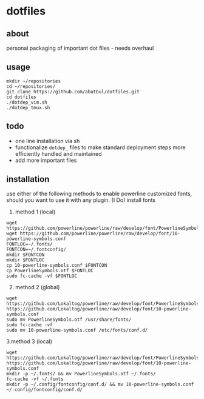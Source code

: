 # dotfiles
## about
personal packaging of important dot files - needs overhaul
## usage
```
mkdir ~/repositories
cd ~/repositories/
git clone https://github.com/abutbul/dotfiles.git
cd dotfiles
./dotdep_vim.sh
./dotdep_tmux.sh
```
## todo
* one line installation via sh
* functionalize ```dotdep_``` files to make standard deployment steps more efficiently handled and maintained
* add more important files

## installation
use either of the following methods to enable powerline customized fonts, should you want to use it with any plugin. (I Do)
install fonts
1. method 1 (local)
```
wget https://github.com/powerline/powerline/raw/develop/font/PowerlineSymbols.otf
wget https://github.com/powerline/powerline/raw/develop/font/10-powerline-symbols.conf
FONTLOC=~/.fonts/
FONTCON=~/.fontconfig/
mkdir $FONTCON
mkdir $FONTLOC
cp 10-powerline-symbols.conf $FONTCON
cp PowerlineSymbols.otf $FONTLOC
sudo fc-cache -vf $FONTLOC
```
2. method 2 (global)
```
wget https://github.com/Lokaltog/powerline/raw/develop/font/PowerlineSymbols.otf https://github.com/Lokaltog/powerline/raw/develop/font/10-powerline-symbols.conf
sudo mv PowerlineSymbols.otf /usr/share/fonts/
sudo fc-cache -vf
sudo mv 10-powerline-symbols.conf /etc/fonts/conf.d/
```

3.method 3 (local)
```
wget https://github.com/Lokaltog/powerline/raw/develop/font/PowerlineSymbols.otf https://github.com/Lokaltog/powerline/raw/develop/font/10-powerline-symbols.conf
mkdir -p ~/.fonts/ && mv PowerlineSymbols.otf ~/.fonts/
fc-cache -vf ~/.fonts
mkdir -p ~/.config/fontconfig/conf.d/ && mv 10-powerline-symbols.conf ~/.config/fontconfig/conf.d/
```
